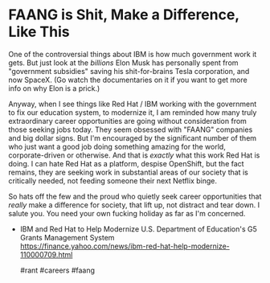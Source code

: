 # FAANG is Shit, Make a Difference, Like This

One of the controversial things about IBM is how much government work it
gets. But just look at the *billions* Elon Musk has personally spent
from "government subsidies" saving his shit-for-brains Tesla
corporation, and now SpaceX. (Go watch the documentaries on it if you
want to get more info on why Elon is a prick.)

Anyway, when I see things like Red Hat / IBM working with the
government to fix our education system, to modernize it, I am reminded
how many truly extraordinary career opportunities are going without
consideration from those seeking jobs today. They seem obsessed with
"FAANG" companies and big dollar signs. But I'm encouraged by the
significant number of them who just want a good job doing something
amazing for the world, corporate-driven or otherwise. And that is
*exactly* what this work Red Hat is doing. I can hate Red Hat as a
platform, despise OpenShift, but the fact remains, they are seeking work
in substantial areas of our society that is critically needed, not
feeding someone their next Netflix binge.

So hats off the few and the proud who quietly seek career opportunities
that *really* make a difference for society, that lift up, not distract
and tear down. I salute you. You need your own fucking holiday as far as
I'm concerned.

* IBM and Red Hat to Help Modernize U.S. Department of Education\'s G5 Grants Management System  
  https://finance.yahoo.com/news/ibm-red-hat-help-modernize-110000709.html

    #rant #careers #faang
